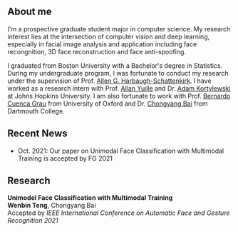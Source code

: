 ## About me

I'm a prospective graduate student major in computer science. My research interest lies at the intersection of computer vision and deep learning, especially in facial image analysis and application including face recongnition, 3D face reconstruction and face anti-spoofing. 

I graduated from Boston University with a Bachelor's degree in Statistics. During my undergraduate program, I was fortunate to conduct my research under the supervision of Prof. [Allen G. Harbaugh-Schattenkirk](http://www.longwood.edu/directory/profile/harbaughaglongwoodedu/). I have worked as a research intern with Prof. [Allan Yuille](https://www.cs.jhu.edu/~ayuille/) and Dr. [Adam Kortylewski](https://adamkortylewski.com/) at Johns Hopkins University. I am also fortunate to work with Prof. [Bernardo Cuenca Grau](https://www.cs.ox.ac.uk/people/bernardo.cuencagrau/) from University of Oxford and Dr. [Chongyang Bai](https://www.cs.dartmouth.edu/~cy/) from Dartmouth College.

## Recent News

- Oct. 2021: Our paper on Unimodal Face Classification with Multimodal Training is accepted by FG 2021

## Research

**Unimodel Face Classification with Multimodal Training**
<br/>**Wenbin Teng**, Chongyang Bai</br>Accepted by _IEEE International Conference on Automatic Face and Gesture Recognition 2021_
